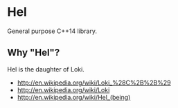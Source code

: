 # Hel
General purpose C++14 library.

## Why "Hel"?
Hel is the daughter of Loki.
* http://en.wikipedia.org/wiki/Loki_%28C%2B%2B%29
* http://en.wikipedia.org/wiki/Loki
* http://en.wikipedia.org/wiki/Hel_(being)
